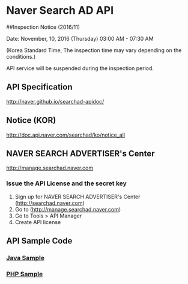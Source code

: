 # Naver Search AD API

##Inspection Notice (2016/11)

Date: November, 10, 2016 (Thursday) 03:00 AM - 07:30 AM 

(Korea Standard Time, The inspection time may vary depending on the conditions.)

API service will be suspended during the inspection period.

## API Specification
http://naver.github.io/searchad-apidoc/

## Notice (KOR)
http://doc.api.naver.com/searchad/ko/notice_all

## NAVER SEARCH ADVERTISER's Center
http://manage.searchad.naver.com

### Issue the API License and the secret key

1. Sign up for NAVER SEARCH ADVERTISER's Center (http://searchad.naver.com)
2. Go to (http://manage.searchad.naver.com)
3. Go to Tools > API Manager
4. Create API license


## API Sample Code

### [Java Sample](java-sample)
### [PHP Sample](php-sample)
